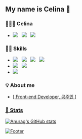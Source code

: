## My name is Celina 🌴

### 🙋🏻‍♀️ Celina
*  <span><a href="https://github/rhdwnals1"><img src="https://img.shields.io/badge/Github-181717?style=for-the-badge&logo=Github&logoColor=white"/></a> &nbsp; <a href="mailto:reo.momm@gmail.com"><img src="https://img.shields.io/badge/Gmail-EA4335?style=for-the-badge&logo=Gmail&logoColor=white"/></a> &nbsp; <a href="https://velog.io/@rhdwnals1"><img src="https://img.shields.io/badge/Velog-20C997?style=for-the-badge&logo=Velog&logoColor=white"/></a></span>
  
### ✍🏻 Skills

* <span><img src="https://img.shields.io/badge/JavaScript-FFCA28?style=for-the-badge&logo=JavaScript&logoColor=white"/> &nbsp; <img src="https://img.shields.io/badge/TypeScript-3178C6?style=for-the-badge&logo=TypeScript&logoColor=white"/> &nbsp; <img src="https://img.shields.io/badge/Svelte-FF3E00?style=for-the-badge&logo=Svelte&logoColor=white"/> &nbsp; <img src="https://img.shields.io/badge/Nextjs-000000?style=for-the-badge&logo=Next.js&logoColor=white"/></span> 
* <span> <img src="https://img.shields.io/badge/HTML5-E34F26?style=for-the-badge&logo=HTML5&logoColor=white"/> &nbsp; <img src="https://img.shields.io/badge/CSS3-3178C6?style=for-the-badge&logo=CSS3&logoColor=white"/></span> 
* <span><img src="https://img.shields.io/badge/Amazon-FF9900?style=for-the-badge&logo=Amazon&logoColor=white"/> </span>

### 💡 About me

* <span><a href="https://www.notion.so/geolmii/Front-end-Developer-c2a7aab9fd194a7ebfc6836aad07904b">[ Front-end Developer, 공주민 ]</span>

  
### 📝 Stats
  
![Anurag's GitHub stats](https://github-readme-stats.vercel.app/api?username=rhdwnals1&show_icons=true&theme=dracula)

<!--   ![Top Langs](https://github-readme-stats.vercel.app/api/top-langs/?username=rhdwnals1&layout=compact&theme=dracula) -->

  ![Footer](https://capsule-render.vercel.app/api?type=waving&color=auto&height=200&section=footer)
  
<!-- [![Hits](https://hits.seeyoufarm.com/api/count/incr/badge.svg?url=https%3A%2F%2Fgithub.com%2Frhdwnals1%2F&count_bg=%2379C83D&title_bg=%23555555&icon=&icon_color=%23E7E7E7&title=Github&edge_flat=false)](https://hits.seeyoufarm.com)
 -->


<!--
**rhdwnals1/rhdwnals1** is a ✨ _special_ ✨ repository because its `README.md` (this file) appears on your GitHub profile.

Here are some ideas to get you started:

- 🔭 I’m currently working on ...
- 🌱 I’m currently learning ...
- 👯 I’m looking to collaborate on ...
- 🤔 I’m looking for help with ...
- 💬 Ask me about ...
- 📫 How to reach me: ...
- 😄 Pronouns: ...
- ⚡ Fun fact: ...
-->
